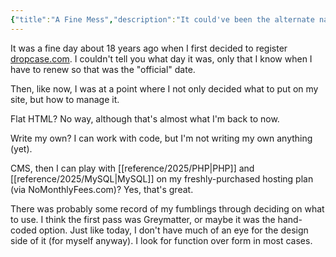 ```yaml
---
{"title":"A Fine Mess","description":"It could've been the alternate name for the site.","date":"2021-05-27","tags":["history","yet-another"],"dg-publish":true,"created":"2021-05-27T11:38:42","updated":"2025-08-09T22:18:11-04:00","permalink":"/notes/2021/a-fine-mess/","dgPassFrontmatter":true}
---
```


It was a fine day about 18 years ago when I first decided to register [dropcase.com](http://www.dropcase.com). I couldn't tell you what day it was, only that I know when I have to renew so that was the "official" date.

Then, like now, I was at a point where I not only decided what to put on my site, but how to manage it.

Flat HTML? No way, although that's almost what I'm back to now.

Write my own? I can work with code, but I'm not writing my own anything (yet).

CMS, then I can play with [[reference/2025/PHP\|PHP]] and [[reference/2025/MySQL\|MySQL]] on my freshly-purchased hosting plan (via NoMonthlyFees.com)? Yes, that's great.

There was probably some record of my fumblings through deciding on what to use. I think the first pass was Greymatter, or maybe it was the hand-coded option. Just like today, I don't have much of an eye for the design side of it (for myself anyway). I look for function over form in most cases.

